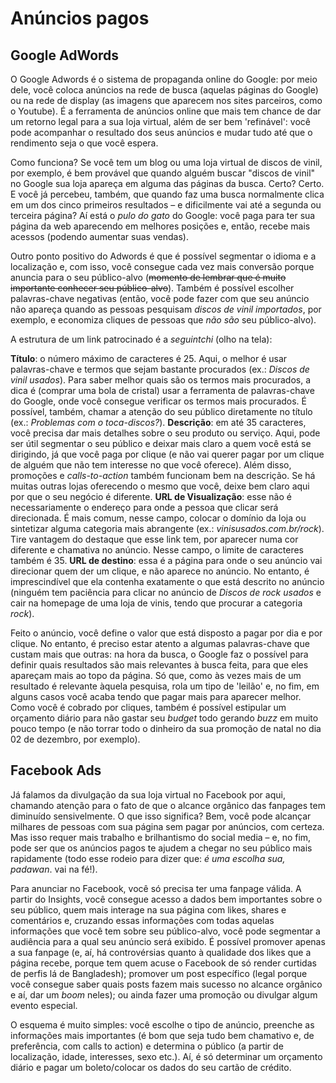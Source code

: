 # Anúncios pagos


## Google AdWords

O Google Adwords é o sistema de propaganda online do Google: por meio dele, você coloca anúncios na rede de busca (aquelas páginas do Google) ou na rede de display (as imagens que aparecem nos sites parceiros, como o Youtube). É a ferramenta de anúncios online que mais tem chance de dar um retorno legal para a sua loja virtual, além de ser bem 'refinável': você pode acompanhar o resultado dos seus anúncios e mudar tudo até que o rendimento seja o que você espera.

Como funciona? Se você tem um blog ou uma loja virtual de discos de vinil, por exemplo, é bem provável que quando alguém buscar "discos de vinil" no Google sua loja apareça em alguma das páginas da busca. Certo? Certo. E você já percebeu, também, que quando faz uma busca normalmente clica em um dos cinco primeiros resultados – e dificilmente vai até a segunda ou terceira página? Aí está o *pulo do gato* do Google: você paga para ter sua página da web aparecendo em melhores posições e, então, recebe mais acessos (podendo aumentar suas vendas).

Outro ponto positivo do Adwords é que é possível segmentar o idioma e a localização e, com isso, você consegue cada vez mais conversão porque anuncia para o seu público-alvo (~~momento de lembrar que é muito importante conhecer seu público-alvo~~). Também é possível escolher palavras-chave negativas (então, você pode fazer com que seu anúncio não apareça quando as pessoas pesquisam *discos de vinil importados*, por exemplo, e economiza cliques de pessoas que *não são* seu público-alvo).

A estrutura de um link patrocinado é a *seguintchi* (olho na tela):

**Título**: o número máximo de caracteres é 25. Aqui, o melhor é usar palavras-chave e termos que sejam bastante procurados (ex.: *Discos de vinil usados*). Para saber melhor quais são os termos mais procurados, a dica é (comprar uma bola de cristal) usar a ferramenta de palavras-chave do Google, onde você consegue verificar os termos mais procurados. É possível, também, chamar a atenção do seu público diretamente no título (ex.: *Problemas com o toca-discos?*).
**Descrição**: em até 35 caracteres, você precisa dar mais detalhes sobre o seu produto ou serviço. Aqui, pode ser útil segmentar o seu público e deixar mais claro a quem você está se dirigindo, já que você paga por clique (e não vai querer pagar por um clique de alguém que não tem interesse no que você oferece). Além disso, promoções e *calls-to-action* também funcionam bem na descrição. Se há muitas outras lojas oferecendo o mesmo que você, deixe bem claro aqui por que o seu negócio é diferente.
**URL de Visualização**: esse não é necessariamente o endereço para onde a pessoa que clicar será direcionada. É mais comum, nesse campo, colocar o domínio da loja ou sintetizar alguma categoria mais abrangente (ex.: *vinisusados.com.br/rock*). Tire vantagem do destaque que esse link tem, por aparecer numa cor diferente e chamativa no anúncio. Nesse campo, o limite de caracteres também é 35.
**URL de destino**: essa é a página para onde o seu anúncio vai direcionar quem der um clique, e não aparece no anúncio. No entanto, é imprescindível que ela contenha exatamente o que está descrito no anúncio (ninguém tem paciência para clicar no anúncio de *Discos de rock usados* e cair na homepage de uma loja de vinis, tendo que procurar a categoria *rock*).

Feito o anúncio, você define o valor que está disposto a pagar por dia e por clique. No entanto, é preciso estar atento a algumas palavras-chave que custam mais que outras: na hora da busca, o Google faz o possível para definir quais resultados são mais relevantes à busca feita, para que eles apareçam mais ao topo da página. Só que, como às vezes mais de um resultado é relevante àquela pesquisa, rola um tipo de 'leilão' e, no fim, em alguns casos você acaba tendo que pagar mais para aparecer melhor. Como você é cobrado por cliques, também é possível estipular um orçamento diário para não gastar seu *budget* todo gerando *buzz* em muito pouco tempo (e não torrar todo o dinheiro da sua promoção de natal no dia 02 de dezembro, por exemplo).


## Facebook Ads

Já falamos da divulgação da sua loja virtual no Facebook por aqui, chamando atenção para o fato de que o alcance orgânico das fanpages tem diminuído sensivelmente. O que isso significa? Bem, você pode alcançar milhares de pessoas com sua página sem pagar por anúncios, com certeza. Mas isso requer mais trabalho e brilhantismo do social media – e, no fim, pode ser que os anúncios pagos te ajudem a chegar no seu público mais rapidamente (todo esse rodeio para dizer que: *é uma escolha sua, padawan*. vai na fé!).

Para anunciar no Facebook, você só precisa ter uma fanpage válida. A partir do Insights, você consegue acesso a dados bem importantes sobre o seu público, quem mais interage na sua página com likes, shares e comentários e, cruzando essas informações com todas aquelas informações que você tem sobre seu público-alvo, você pode segmentar a audiência para a qual seu anúncio será exibido. É possível promover apenas a sua fanpage (e, aí, há controvérsias quanto à qualidade dos likes que a página recebe, porque tem quem acuse o Facebook de só render curtidas de perfis lá de Bangladesh); promover um post específico (legal porque você consegue saber quais posts fazem mais sucesso no alcance orgânico e aí, dar um *boom* neles); ou ainda fazer uma promoção ou divulgar algum evento especial.

O esquema é muito simples: você escolhe o tipo de anúncio, preenche as informações mais importantes (é bom que seja tudo bem chamativo e, de preferência, com calls to action) e determina o público (a partir de localização, idade, interesses, sexo etc.). Aí, é só determinar um orçamento diário e pagar um boleto/colocar os dados do seu cartão de crédito.
